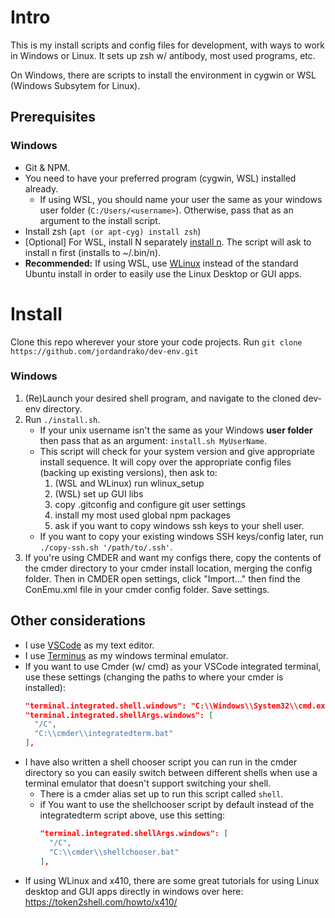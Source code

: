 # Intro

This is my install scripts and config files for development, with ways to work in Windows or Linux. It sets up zsh w/ antibody, most used programs, etc.

On Windows, there are scripts to install the environment in cygwin or WSL (Windows Subsytem for Linux).

## Prerequisites

### Windows

- Git & NPM.
- You need to have your preferred program (cygwin, WSL) installed already.
  - If using WSL, you should name your user the same as your windows user folder (`C:/Users/<username>`). Otherwise, pass that as an argument to the install script.
- Install zsh (`apt (or apt-cyg) install zsh`)
- [Optional] For WSL, install N separately [install n](https://github.com/tj/n#installation). The script will ask to install n first (installs to ~/.bin/n).
- **Recommended:** If using WSL, use [WLinux](https://www.microsoft.com/en-us/p/wlinux/9nv1gv1pxz6p) instead of the standard Ubuntu install in order to easily use the Linux Desktop or GUI apps.

# Install

Clone this repo wherever your store your code projects. Run `git clone https://github.com/jordandrako/dev-env.git`

### Windows

1.  (Re)Launch your desired shell program, and navigate to the cloned dev-env directory.
2.  Run `./install.sh`.
    - If your unix username isn't the same as your Windows **user folder** then pass that as an argument: `install.sh MyUserName`.
    - This script will check for your system version and give appropriate install sequence. It will copy over the appropriate config files (backing up existing versions), then ask to:
      1. (WSL and WLinux) run wlinux_setup
      2. (WSL) set up GUI libs
      3. copy .gitconfig and configure git user settings
      4. install my most used global npm packages
      5. ask if you want to copy windows ssh keys to your shell user.
    - If you want to copy your existing windows SSH keys/config later, run `./copy-ssh.sh '/path/to/.ssh'`.
3.  If you're using CMDER and want my configs there, copy the contents of the cmder directory to your cmder install location, merging the config folder. Then in CMDER open settings, click "Import..." then find the ConEmu.xml file in your cmder config folder. Save settings.

## Other considerations

- I use [VSCode](https://code.visualstudio.com) as my text editor.
- I use [Terminus](https://github.com/Eugeny/terminus) as my windows terminal emulator.
- If you want to use Cmder (w/ cmd) as your VSCode integrated terminal, use these settings (changing the paths to where your cmder is installed):
  ```json
  "terminal.integrated.shell.windows": "C:\\Windows\\System32\\cmd.exe",
  "terminal.integrated.shellArgs.windows": [
    "/C",
    "C:\\cmder\\integratedterm.bat"
  ],
  ```
- I have also written a shell chooser script you can run in the cmder directory so you can easily switch between different shells when use a terminal emulator that doesn't support switching your shell.
  - There is a cmder alias set up to run this script called `shell`.
  - if You want to use the shellchooser script by default instead of the integratedterm script above, use this setting:
    ```json
    "terminal.integrated.shellArgs.windows": [
      "/C",
      "C:\\cmder\\shellchooser.bat"
    ],
    ```
- If using WLinux and x410, there are some great tutorials for using Linux desktop and GUI apps directly in windows over here: https://token2shell.com/howto/x410/
